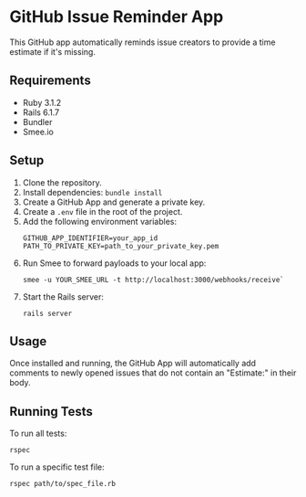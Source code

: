 # GitHub Issue Reminder App

This GitHub app automatically reminds issue creators to provide a time estimate if it's missing.

## Requirements

- Ruby 3.1.2
- Rails 6.1.7
- Bundler
- Smee.io

## Setup

1. Clone the repository.
2. Install dependencies:
    `bundle install`
3. Create a GitHub App and generate a private key.
4. Create a `.env` file in the root of the project.
4. Add the following environment variables:
    ```
    GITHUB_APP_IDENTIFIER=your_app_id
    PATH_TO_PRIVATE_KEY=path_to_your_private_key.pem
    ```
5. Run Smee to forward payloads to your local app:
    ```
    smee -u YOUR_SMEE_URL -t http://localhost:3000/webhooks/receive`
    ```
6. Start the Rails server:
    ```
    rails server
    ```

## Usage

Once installed and running, the GitHub App will automatically add comments to newly opened issues that do not contain an "Estimate:" in their body.

## Running Tests

To run all tests:
```
rspec
```

To run a specific test file:
```
rspec path/to/spec_file.rb
```